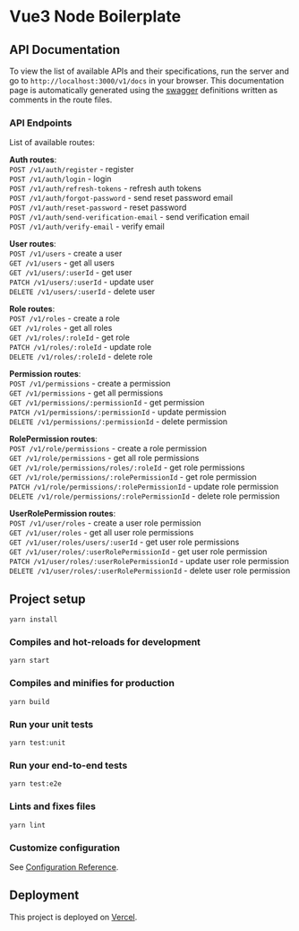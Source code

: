 # Vue3 Node Boilerplate

## API Documentation

To view the list of available APIs and their specifications, run the server and go to `http://localhost:3000/v1/docs` in your browser. This documentation page is automatically generated using the [swagger](https://swagger.io/) definitions written as comments in the route files.

### API Endpoints

List of available routes:

**Auth routes**:\
`POST /v1/auth/register` - register\
`POST /v1/auth/login` - login\
`POST /v1/auth/refresh-tokens` - refresh auth tokens\
`POST /v1/auth/forgot-password` - send reset password email\
`POST /v1/auth/reset-password` - reset password\
`POST /v1/auth/send-verification-email` - send verification email\
`POST /v1/auth/verify-email` - verify email

**User routes**:\
`POST /v1/users` - create a user\
`GET /v1/users` - get all users\
`GET /v1/users/:userId` - get user\
`PATCH /v1/users/:userId` - update user\
`DELETE /v1/users/:userId` - delete user

**Role routes**:\
`POST /v1/roles` - create a role\
`GET /v1/roles` - get all roles\
`GET /v1/roles/:roleId` - get role\
`PATCH /v1/roles/:roleId` - update role\
`DELETE /v1/roles/:roleId` - delete role

**Permission routes**:\
`POST /v1/permissions` - create a permission\
`GET /v1/permissions` - get all permissions\
`GET /v1/permissions/:permissionId` - get permission\
`PATCH /v1/permissions/:permissionId` - update permission\
`DELETE /v1/permissions/:permissionId` - delete permission

**RolePermission routes**:\
`POST /v1/role/permissions` - create a role permission\
`GET /v1/role/permissions` - get all role permissions\
`GET /v1/role/permissions/roles/:roleId` - get role permissions\
`GET /v1/role/permissions/:rolePermissionId` - get role permission\
`PATCH /v1/role/permissions/:rolePermissionId` - update role permission\
`DELETE /v1/role/permissions/:rolePermissionId` - delete role permission

**UserRolePermission routes**:\
`POST /v1/user/roles` - create a user role permission\
`GET /v1/user/roles` - get all user role permissions\
`GET /v1/user/roles/users/:userId` - get user role permissions\
`GET /v1/user/roles/:userRolePermissionId` - get user role permission\
`PATCH /v1/user/roles/:userRolePermissionId` - update user role permission\
`DELETE /v1/user/roles/:userRolePermissionId` - delete user role permission

## Project setup
```
yarn install
```

### Compiles and hot-reloads for development
```
yarn start
```

### Compiles and minifies for production
```
yarn build
```

### Run your unit tests
```
yarn test:unit
```

### Run your end-to-end tests
```
yarn test:e2e
```

### Lints and fixes files
```
yarn lint
```

### Customize configuration
See [Configuration Reference](https://cli.vuejs.org/config/).

## Deployment

This project is deployed on [Vercel](https://vercel.com/).
